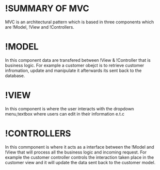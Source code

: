 # !SUMMARY OF MVC

MVC is an architectural pattern which is based in three components which are !Model, !View and !Controllers.

# !MODEL
In this component data are transfered between !View & !Controller that is business logic. For example a customer obejct is to retrieve customer infromation, update and manipulate it afterwards its sent back to the database.

# !VIEW
In this component is where the user interacts with the dropdown menu,textbox where users can edit in their information e.t.c

# !CONTROLLERS
In this commponent is where it acts as a interface between the !Model and !View that will process all the business logic and incoming request. For example the customer controller controls the interaction taken place in the customer view and it will update the data sent back to the customer model. 
